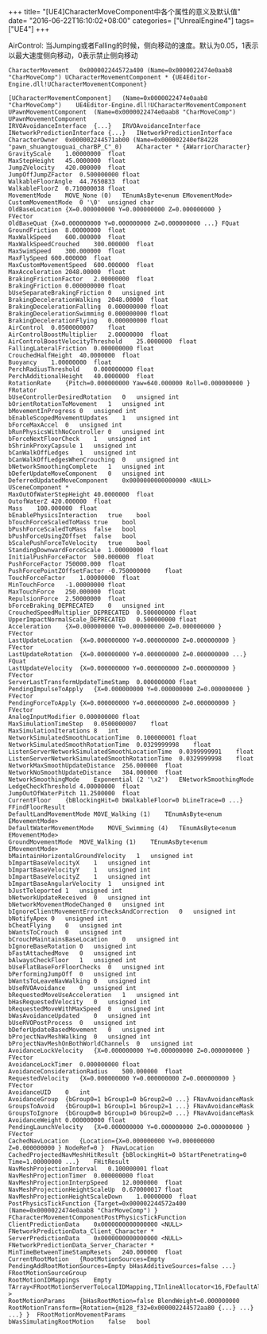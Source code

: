 +++
title= "[UE4]CharacterMoveComponent中各个属性的意义及默认值"
date= "2016-06-22T16:10:02+08:00"
categories= ["UnrealEngine4"]
tags= ["UE4"]
+++

AirControl: 当Jumping或者Falling的时候，侧向移动的速度。默认为0.05，1表示以最大速度侧向移动，0表示禁止侧向移动

    CharacterMovement	0x000002244572a400 (Name=0x0000022474e0aab8 "CharMoveComp")	UCharacterMovementComponent * {UE4Editor-Engine.dll!UCharacterMovementComponent}

    [UCharacterMovementComponent]	(Name=0x0000022474e0aab8 "CharMoveComp")	UE4Editor-Engine.dll!UCharacterMovementComponent
    UPawnMovementComponent	(Name=0x0000022474e0aab8 "CharMoveComp")	UPawnMovementComponent
    IRVOAvoidanceInterface	{...}	IRVOAvoidanceInterface
    INetworkPredictionInterface	{...}	INetworkPredictionInterface
    CharacterOwner	0x000002244571ab00 (Name=0x000002240ef84228 "pawn_shuangtouguai_charBP_C"_0)	ACharacter * {AWarriorCharacter}
    GravityScale	1.00000000	float
    MaxStepHeight	45.0000000	float
    JumpZVelocity	420.000000	float
    JumpOffJumpZFactor	0.500000000	float
    WalkableFloorAngle	44.7650833	float
    WalkableFloorZ	0.710000038	float
    MovementMode	MOVE_None (0)	TEnumAsByte<enum EMovementMode>
    CustomMovementMode	0 '\0'	unsigned char
    OldBaseLocation	{X=0.000000000 Y=0.000000000 Z=0.000000000 }	FVector
    OldBaseQuat	{X=0.000000000 Y=0.000000000 Z=0.000000000 ...}	FQuat
    GroundFriction	8.00000000	float
    MaxWalkSpeed	600.000000	float
    MaxWalkSpeedCrouched	300.000000	float
    MaxSwimSpeed	300.000000	float
    MaxFlySpeed	600.000000	float
    MaxCustomMovementSpeed	600.000000	float
    MaxAcceleration	2048.00000	float
    BrakingFrictionFactor	2.00000000	float
    BrakingFriction	0.000000000	float
    bUseSeparateBrakingFriction	0	unsigned int
    BrakingDecelerationWalking	2048.00000	float
    BrakingDecelerationFalling	0.000000000	float
    BrakingDecelerationSwimming	0.000000000	float
    BrakingDecelerationFlying	0.000000000	float
    AirControl	0.0500000007	float
    AirControlBoostMultiplier	2.00000000	float
    AirControlBoostVelocityThreshold	25.0000000	float
    FallingLateralFriction	0.000000000	float
    CrouchedHalfHeight	40.0000000	float
    Buoyancy	1.00000000	float
    PerchRadiusThreshold	0.000000000	float
    PerchAdditionalHeight	40.0000000	float
    RotationRate	{Pitch=0.000000000 Yaw=640.000000 Roll=0.000000000 }	FRotator
    bUseControllerDesiredRotation	0	unsigned int
    bOrientRotationToMovement	1	unsigned int
    bMovementInProgress	0	unsigned int
    bEnableScopedMovementUpdates	1	unsigned int
    bForceMaxAccel	0	unsigned int
    bRunPhysicsWithNoController	0	unsigned int
    bForceNextFloorCheck	1	unsigned int
    bShrinkProxyCapsule	1	unsigned int
    bCanWalkOffLedges	1	unsigned int
    bCanWalkOffLedgesWhenCrouching	0	unsigned int
    bNetworkSmoothingComplete	1	unsigned int
    bDeferUpdateMoveComponent	0	unsigned int
    DeferredUpdatedMoveComponent	0x0000000000000000 <NULL>	USceneComponent *
    MaxOutOfWaterStepHeight	40.0000000	float
    OutofWaterZ	420.000000	float
    Mass	100.000000	float
    bEnablePhysicsInteraction	true	bool
    bTouchForceScaledToMass	true	bool
    bPushForceScaledToMass	false	bool
    bPushForceUsingZOffset	false	bool
    bScalePushForceToVelocity	true	bool
    StandingDownwardForceScale	1.00000000	float
    InitialPushForceFactor	500.000000	float
    PushForceFactor	750000.000	float
    PushForcePointZOffsetFactor	-0.750000000	float
    TouchForceFactor	1.00000000	float
    MinTouchForce	-1.00000000	float
    MaxTouchForce	250.000000	float
    RepulsionForce	2.50000000	float
    bForceBraking_DEPRECATED	0	unsigned int
    CrouchedSpeedMultiplier_DEPRECATED	0.500000000	float
    UpperImpactNormalScale_DEPRECATED	0.500000000	float
    Acceleration	{X=0.000000000 Y=0.000000000 Z=0.000000000 }	FVector
    LastUpdateLocation	{X=0.000000000 Y=0.000000000 Z=0.000000000 }	FVector
    LastUpdateRotation	{X=0.000000000 Y=0.000000000 Z=0.000000000 ...}	FQuat
    LastUpdateVelocity	{X=0.000000000 Y=0.000000000 Z=0.000000000 }	FVector
    ServerLastTransformUpdateTimeStamp	0.000000000	float
    PendingImpulseToApply	{X=0.000000000 Y=0.000000000 Z=0.000000000 }	FVector
    PendingForceToApply	{X=0.000000000 Y=0.000000000 Z=0.000000000 }	FVector
    AnalogInputModifier	0.000000000	float
    MaxSimulationTimeStep	0.0500000007	float
    MaxSimulationIterations	8	int
    NetworkSimulatedSmoothLocationTime	0.100000001	float
    NetworkSimulatedSmoothRotationTime	0.0329999998	float
    ListenServerNetworkSimulatedSmoothLocationTime	0.0399999991	float
    ListenServerNetworkSimulatedSmoothRotationTime	0.0329999998	float
    NetworkMaxSmoothUpdateDistance	256.000000	float
    NetworkNoSmoothUpdateDistance	384.000000	float
    NetworkSmoothingMode	Exponential (2 '\x2')	ENetworkSmoothingMode
    LedgeCheckThreshold	4.00000000	float
    JumpOutOfWaterPitch	11.2500000	float
    CurrentFloor	{bBlockingHit=0 bWalkableFloor=0 bLineTrace=0 ...}	FFindFloorResult
    DefaultLandMovementMode	MOVE_Walking (1)	TEnumAsByte<enum EMovementMode>
    DefaultWaterMovementMode	MOVE_Swimming (4)	TEnumAsByte<enum EMovementMode>
    GroundMovementMode	MOVE_Walking (1)	TEnumAsByte<enum EMovementMode>
    bMaintainHorizontalGroundVelocity	1	unsigned int
    bImpartBaseVelocityX	1	unsigned int
    bImpartBaseVelocityY	1	unsigned int
    bImpartBaseVelocityZ	1	unsigned int
    bImpartBaseAngularVelocity	1	unsigned int
    bJustTeleported	1	unsigned int
    bNetworkUpdateReceived	0	unsigned int
    bNetworkMovementModeChanged	0	unsigned int
    bIgnoreClientMovementErrorChecksAndCorrection	0	unsigned int
    bNotifyApex	0	unsigned int
    bCheatFlying	0	unsigned int
    bWantsToCrouch	0	unsigned int
    bCrouchMaintainsBaseLocation	0	unsigned int
    bIgnoreBaseRotation	0	unsigned int
    bFastAttachedMove	0	unsigned int
    bAlwaysCheckFloor	1	unsigned int
    bUseFlatBaseForFloorChecks	0	unsigned int
    bPerformingJumpOff	0	unsigned int
    bWantsToLeaveNavWalking	0	unsigned int
    bUseRVOAvoidance	0	unsigned int
    bRequestedMoveUseAcceleration	1	unsigned int
    bHasRequestedVelocity	0	unsigned int
    bRequestedMoveWithMaxSpeed	0	unsigned int
    bWasAvoidanceUpdated	0	unsigned int
    bUseRVOPostProcess	0	unsigned int
    bDeferUpdateBasedMovement	0	unsigned int
    bProjectNavMeshWalking	0	unsigned int
    bProjectNavMeshOnBothWorldChannels	0	unsigned int
    AvoidanceLockVelocity	{X=0.000000000 Y=0.000000000 Z=0.000000000 }	FVector
    AvoidanceLockTimer	0.000000000	float
    AvoidanceConsiderationRadius	500.000000	float
    RequestedVelocity	{X=0.000000000 Y=0.000000000 Z=0.000000000 }	FVector
    AvoidanceUID	0	int
    AvoidanceGroup	{bGroup0=1 bGroup1=0 bGroup2=0 ...}	FNavAvoidanceMask
    GroupsToAvoid	{bGroup0=1 bGroup1=1 bGroup2=1 ...}	FNavAvoidanceMask
    GroupsToIgnore	{bGroup0=0 bGroup1=0 bGroup2=0 ...}	FNavAvoidanceMask
    AvoidanceWeight	0.000000000	float
    PendingLaunchVelocity	{X=0.000000000 Y=0.000000000 Z=0.000000000 }	FVector
    CachedNavLocation	{Location={X=0.000000000 Y=0.000000000 Z=0.000000000 } NodeRef=0 }	FNavLocation
    CachedProjectedNavMeshHitResult	{bBlockingHit=0 bStartPenetrating=0 Time=1.00000000 ...}	FHitResult
    NavMeshProjectionInterval	0.100000001	float
    NavMeshProjectionTimer	0.000000000	float
    NavMeshProjectionInterpSpeed	12.0000000	float
    NavMeshProjectionHeightScaleUp	0.670000017	float
    NavMeshProjectionHeightScaleDown	1.00000000	float
    PostPhysicsTickFunction	{Target=0x000002244572a400 (Name=0x0000022474e0aab8 "CharMoveComp") }	FCharacterMovementComponentPostPhysicsTickFunction
    ClientPredictionData	0x0000000000000000 <NULL>	FNetworkPredictionData_Client_Character *
    ServerPredictionData	0x0000000000000000 <NULL>	FNetworkPredictionData_Server_Character *
    MinTimeBetweenTimeStampResets	240.000000	float
    CurrentRootMotion	{RootMotionSources=Empty PendingAddRootMotionSources=Empty bHasAdditiveSources=false ...}	FRootMotionSourceGroup
    RootMotionIDMappings	Empty	TArray<FRootMotionServerToLocalIDMapping,TInlineAllocator<16,FDefaultAllocator> >
    RootMotionParams	{bHasRootMotion=false BlendWeight=0.000000000 RootMotionTransform={Rotation={m128_f32=0x000002244572aa80 {...} ...} ...} }	FRootMotionMovementParams
    bWasSimulatingRootMotion	false	bool